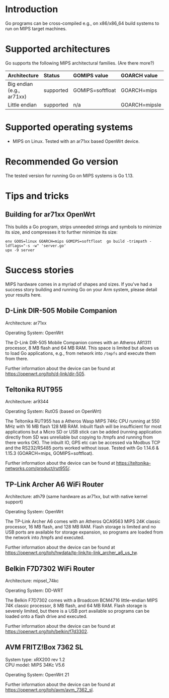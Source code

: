 # Introduction

Go programs can be cross-compiled e.g., on x86/x86\_64 build systems to run on MIPS target machines. 

# Supported architectures

Go supports the following MIPS architectural families. (Are there more?)

| **Architecture** | **Status** | **GOMIPS value** | **GOARCH value** |
|:-----------------|:-----------|:----------------|:-----------------|
| Big endian (e.g., ar71xx) | supported  | GOMIPS=softfloat| GOARCH=mips      |
| Little endian            | supported  | n/a             | GOARCH=mipsle    |

# Supported operating systems

* MIPS on Linux. Tested with an ar71xx based OpenWrt device.

# Recommended Go version

The tested version for running Go on MIPS systems is Go 1.13.

# Tips and tricks

## Building for ar71xx OpenWrt

This builds a Go program, strips unneeded strings and symbols to minimize its size, and compresses it to further minimize its size:

```
env GOOS=linux GOARCH=mips GOMIPS=softfloat  go build -trimpath -ldflags="-s -w" 'server.go'
upx -9 server
```

# Success stories

MIPS hardware comes in a myriad of shapes and sizes. If you've had a success story building and running Go on your Arm system, please detail your results here.

## D-Link DIR-505 Mobile Companion

Architecture: ar71xx

Operating System: OpenWrt

The D-Link DIR-505 Mobile Companion comes with an Atheros AR1311 processor, 8 MB flash and 64 MB RAM. This space is limited but allows us to load Go applications, e.g., from network into `/tmpfs` and execute them from there.

Further information about the device can be found at https://openwrt.org/toh/d-link/dir-505.

## Teltonika RUT955

Architecture: ar9344  

Operating System: RutOS (based on OpenWrt)

The Teltonika RUT955 has a Atheros Wasp MIPS 74Kc CPU running at 550 MHz with 16 MB flash 128 MB RAM. Inbuilt flash will be insufficient for most applications but a Micro SD or USB stick can be added (running application directly from SD was unreliable but copying to /tmpfs and running from there works OK). The inbuilt IO, GPS etc can be accessed via Modbus TCP and the RS232/RS485 ports worked without issue. Tested with Go 1.14.6 & 1.15.3 (GOARCH=mips, GOMIPS=softfloat).

Further information about the device can be found at https://teltonika-networks.com/product/rut955/.

## TP-Link Archer A6 WiFi Router

Architecture: ath79 (same hardware as ar71xx, but with native kernel support)

Operating System: OpenWrt

The TP-Link Archer A6 comes with an Atheros QCA9563 MIPS 24K classic processor, 16 MB flash, and 128 MB RAM. Flash storage is limited and no USB ports are available for storage expansion, so programs are loaded from the network into /tmpfs and executed.

Further information about the device can be found at https://openwrt.org/toh/hwdata/tp-link/tp-link_archer_a6_us_tw.

## Belkin F7D7302 WiFi Router

Architecture: mipsel_74kc

Operating System: DD-WRT

The Belkin F7D7302 comes with a Broadcom BCM4716 little-endian MIPS 74K classic processor, 8 MB flash, and 64 MB RAM. Flash storage is severely limited, but there is a USB port available so programs can be loaded onto a flash drive and executed.

Further information about the device can be found at https://openwrt.org/toh/belkin/f7d3302.

## AVM FRITZ!Box 7362 SL

System type: xRX200 rev 1.2 \
CPU model: MIPS 34Kc V5.6

Operating System: OpenWrt 21

Further information about the device can be found at https://openwrt.org/toh/avm/avm_7362_sl.